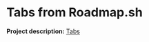 # Tabs from Roadmap.sh

<p><b>Project description:</b> <a href="https://roadmap.sh/projects/simple-tabs">Tabs</a></p>

<section>
    <!--<h2>Result</h2>
    <img src="./images/screenshot-result.png">-->
</section>
